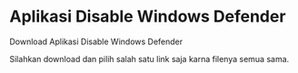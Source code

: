 # Aplikasi Disable Windows Defender
Download Aplikasi Disable Windows Defender

Silahkan download dan pilih salah satu link saja
karna filenya semua sama.
